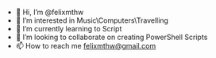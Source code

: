 - 👋 Hi, I’m @felixmthw
- 👀 I’m interested in Music\Computers\Travelling
- 🌱 I’m currently learning to Script
- 💞️ I’m looking to collaborate on creating PowerShell Scripts
- 📫 How to reach me felixmthw@gmail.com

<!---
felixmthw/felixmthw is a ✨ special ✨ repository because its `README.md` (this file) appears on your GitHub profile.
You can click the Preview link to take a look at your changes.
--->
